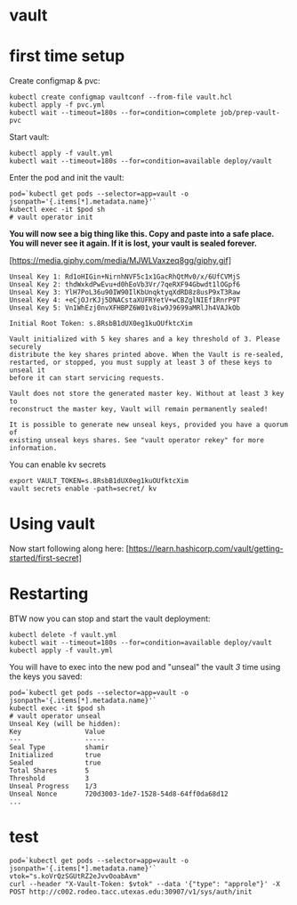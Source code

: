 # vault

# first time setup

Create configmap & pvc:

    kubectl create configmap vaultconf --from-file vault.hcl 
    kubectl apply -f pvc.yml 
    kubectl wait --timeout=180s --for=condition=complete job/prep-vault-pvc

Start vault:

    kubectl apply -f vault.yml
    kubectl wait --timeout=180s --for=condition=available deploy/vault  

Enter the pod and init the vault:

    pod=`kubectl get pods --selector=app=vault -o jsonpath='{.items[*].metadata.name}'` 
    kubectl exec -it $pod sh
    # vault operator init 

**You will now see a big thing like this. Copy and paste into a safe place. You will never see it again. If it is lost, your vault is sealed forever.**

[https://media.giphy.com/media/MJWLVaxzeq8gg/giphy.gif]

    Unseal Key 1: Rd1oHIGin+NirnhNVF5c1x1GacRhQtMv0/x/6UfCVMjS
    Unseal Key 2: thdWxkdPwEvu+d0hEoVb3Vr/7qeRXF94Gbwdt1lOGpf6
    Unseal Key 3: YlH7PoL36u90IW90IlKbUnqktyqXdRD8z8usP9xT3Raw
    Unseal Key 4: +eCjOJrKJj5DNACstaXUFRYetV+wCBZglNIEf1RnrP9T
    Unseal Key 5: Vn1WhEzj0nvXFHBPZ6W01v8iw9J9699aMRlJh4VAJkOb
    
    Initial Root Token: s.8RsbB1dUX0eg1kuOUfktcXim
    
    Vault initialized with 5 key shares and a key threshold of 3. Please securely
    distribute the key shares printed above. When the Vault is re-sealed,
    restarted, or stopped, you must supply at least 3 of these keys to unseal it
    before it can start servicing requests.
    
    Vault does not store the generated master key. Without at least 3 key to
    reconstruct the master key, Vault will remain permanently sealed!
    
    It is possible to generate new unseal keys, provided you have a quorum of
    existing unseal keys shares. See "vault operator rekey" for more information.
    
 
You can enable kv secrets   

    export VAULT_TOKEN=s.8RsbB1dUX0eg1kuOUfktcXim
    vault secrets enable -path=secret/ kv

# Using vault

Now start following along here: [https://learn.hashicorp.com/vault/getting-started/first-secret]

# Restarting

BTW now you can stop and start the vault deployment:

    kubectl delete -f vault.yml
    kubectl wait --timeout=180s --for=condition=available deploy/vault  
    kubectl apply -f vault.yml

You will have to exec into the new pod and "unseal" the vault *3* time using the keys you saved:

    pod=`kubectl get pods --selector=app=vault -o jsonpath='{.items[*].metadata.name}'` 
    kubectl exec -it $pod sh
    # vault operator unseal 
    Unseal Key (will be hidden): 
    Key                Value
    ---                -----
    Seal Type          shamir
    Initialized        true
    Sealed             true
    Total Shares       5
    Threshold          3
    Unseal Progress    1/3
    Unseal Nonce       720d3003-1de7-1528-54d8-64ff0da68d12
    ...

# test 

    pod=`kubectl get pods --selector=app=vault -o jsonpath='{.items[*].metadata.name}'` 
    vtok="s.koVrQzSGUtRZ2eJvvOoabAvm"
    curl --header "X-Vault-Token: $vtok" --data '{"type": "approle"}' -X POST http://c002.rodeo.tacc.utexas.edu:30907/v1/sys/auth/init



